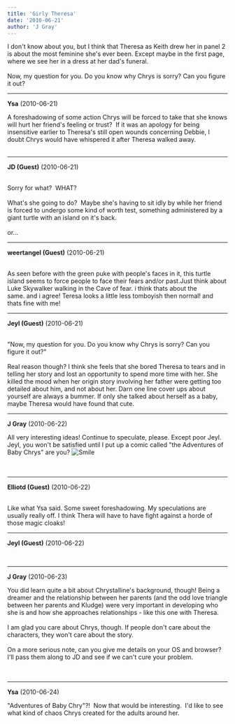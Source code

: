 ```yaml
---
title: 'Girly Theresa'
date: '2010-06-21'
author: 'J Gray'
---
```


I don't know about you, but I think that Theresa as Keith drew her in panel 2 is about the most feminine she's ever been. Except maybe in the first page, where we see her in a dress at her dad's funeral.<br><br>Now, my question for you. Do you know why Chrys is sorry? Can you figure it out?<br>

---
**Ysa** (2010-06-21)

A foreshadowing of some action Chrys will be forced to take that she knows will hurt her friend's feeling or trust?&nbsp; If it was an&nbsp;apology for being insensitive earlier to Theresa's still open wounds concerning Debbie, I doubt Chrys would have whispered it after Theresa walked away.<br><br>

---
**JD (Guest)** (2010-06-21)

<br> Sorry for what?&nbsp; WHAT?<br><br>What's she going to do?&nbsp; Maybe she's having to sit idly by while her friend is forced to undergo some kind of worth test, something administered by a giant turtle with an island on it's back.<br><br>or...<br>

---
**weertangel (Guest)** (2010-06-21)

<br>As seen before with the green puke with people's faces in it, this turtle island seems to force people to face their fears and/or past.Just think about Luke Skywalker walking in the Cave of fear. i think thats about the same.&nbsp;and i agree! Teresa looks a little less tomboyish then normal! and thats fine with me!

---
**Jeyl (Guest)** (2010-06-21)

<br> "Now, my question for you. Do you know why Chrys is sorry? Can you figure it out?"
<br>
<br>Real reason though? I think she feels that she bored Theresa to tears and in telling her story and lost an opportunity to spend more time with her. She killed the mood when her origin story involving her father were getting too detailed about him, and not about her. Darn one line cover ups about yourself are always a bummer. If only she talked about herself as a baby, maybe Theresa would have found that cute.

---
**J Gray** (2010-06-22)

All very interesting ideas! Continue to speculate, please. Except poor Jeyl. Jeyl, you won't be satisfied until I put up a comic called "the Adventures of Baby Chrys" are you? <img src="/smilies/smile.gif" alt="Smile" border="0"><br><br><br>

---
**Elliotd (Guest)** (2010-06-22)

<br> Like what Ysa said. Some sweet foreshadowing. My speculations are usually really off. I think Thera will have to have fight against a horde of those magic cloaks!<br>

---
**Jeyl (Guest)** (2010-06-22)

<br>

---
**J Gray** (2010-06-23)

You did learn quite a bit about Chrystalline's background, though! Being a dreamer and the relationship between her parents (and the odd love triangle between her parents and Kludge) were very important in developing who she is and how she approaches relationships - like this one with Theresa.<br><br>I am glad you care about Chrys, though. If people don't care about the characters, they won't care about the story. <br><br>On a more serious note, can you give me details on your OS and browser? I'll pass them along to JD and see if we can't cure your problem.<br><br><br>

---
**Ysa** (2010-06-24)

"Adventures of Baby Chry"?!&nbsp; Now that would be interesting.&nbsp; I'd like to see what kind of chaos Chrys created for the adults around her.<br><br>

